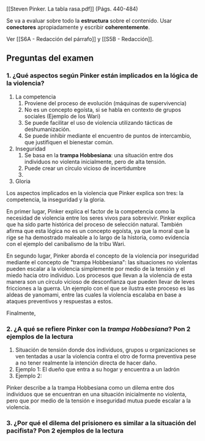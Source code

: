 [[Steven Pinker. La tabla rasa.pdf]] (Págs. 440-484)

Se va a evaluar sobre todo la **estructura** sobre el contenido. Usar **conectores** apropiadamente y escribir **coherentemente**.

Ver [[S6A - Redacción del párrafo]] y [[S5B - Redacción]].

## Preguntas del examen

### 1. ¿Qué aspectos según Pinker están implicados en la lógica de la violencia?

1. La competencia
	1. Proviene del proceso de evolución (máquinas de supervivencia)
	3. No es un concepto egoísta, si se habla en contexto de grupos sociales (Ejemplo de los Wari)
	4. Se puede facilitar el uso de violencia utilizando tácticas de deshumanización.
	5. Se puede inhibir mediante el encuentro de puntos de intercambio, que justifiquen el bienestar común.
2. Inseguridad
	1. Se basa en la **trampa Hobbesiana**: una situación entre dos individuos no violenta inicialmente, pero de alta tensión.
	2. Puede crear un círculo vicioso de incertidumbre
	3. 
3. Gloria

Los aspectos implicados en la violencia que Pinker explica son tres: la competencia, la inseguridad y la gloria.

En primer lugar, Pinker explica el factor de la competencia como la necesidad de violencia entre los seres vivos para sobrevivir. Pinker explica que ha sido parte histórica del proceso de selección natural. También afirma que esta lógica no es un concepto egoísta, ya que la moral que la rige se ha demostrado maleable a lo largo de la historia, como evidencia con el ejemplo del canibalismo de la tribu Wari.

En segundo lugar, Pinker aborda el concepto de la violencia por inseguridad mediante el concepto de "trampa Hobbesiana": las situaciones no violentas pueden escalar a la violencia simplemente por medio de la tensión y el miedo hacia otro individuo. Los procesos que llevan a la violencia de esta manera son un círculo vicioso de desconfianza que pueden llevar de leves fricciones a la guerra. Un ejemplo con el que se ilustra este proceso es las aldeas de yanomami, entre las cuales la violencia escalaba en base a ataques preventivos y respuestas a estos.

Finalmente, 

### 2. ¿A qué se refiere Pinker con la *trampa Hobbesiana*? Pon 2 ejemplos de la lectura

1. Situación de tensión donde dos individuos, grupos u organizaciones se ven tentadas a usar la violencia contra el otro de forma preventiva pese a no tener realmente la intención directa de hacer daño.
2. Ejemplo 1: El dueño que entra a su hogar y encuentra a un ladrón
3. Ejemplo 2: 

Pinker describe a la trampa Hobbesiana como un dilema entre dos individuos que se encuentran en una situación inicialmente no violenta, pero que por medio de la tensión e inseguridad mutua puede escalar a la violencia. 

### 3. ¿Por qué el dilema del prisionero es similar a la situación del pacifista? Pon 2 ejemplos de la lectura

